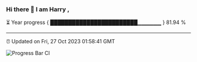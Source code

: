 ### Hi there 👋 I am Harry , 

⏳ Year progress { ████████████████████████▁▁▁▁▁▁ } 81.94 %

---

⏰ Updated on Fri, 27 Oct 2023 01:58:41 GMT

![Progress Bar CI](https://github.com/duykhang68/duykhang68/workflows/Progress%20Bar%20CI/badge.svg)
